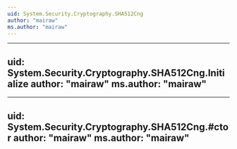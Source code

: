 ```yaml
---
uid: System.Security.Cryptography.SHA512Cng
author: "mairaw"
ms.author: "mairaw"
---
```


---
uid: System.Security.Cryptography.SHA512Cng.Initialize
author: "mairaw"
ms.author: "mairaw"
---

---
uid: System.Security.Cryptography.SHA512Cng.#ctor
author: "mairaw"
ms.author: "mairaw"
---
